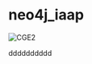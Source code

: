 # neo4j_iaap
![CGE2](https://user-images.githubusercontent.com/40756487/146851781-07d2f8e6-268c-4e34-aff0-8b6fcca07cc2.png)

dddddddddd

